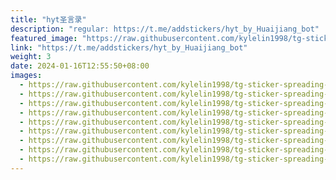 ```yaml
---
title: "hyt圣言录"
description: "regular: https://t.me/addstickers/hyt_by_Huaijiang_bot"
featured_image: "https://raw.githubusercontent.com/kylelin1998/tg-sticker-spreading-worldwide-images/main/img/03b717e9-fda5-429d-bd2d-055750231779.jpg"
link: "https://t.me/addstickers/hyt_by_Huaijiang_bot"
weight: 3
date: 2024-01-16T12:55:50+08:00
images:
  - https://raw.githubusercontent.com/kylelin1998/tg-sticker-spreading-worldwide-images/main/img/03b717e9-fda5-429d-bd2d-055750231779.jpg
  - https://raw.githubusercontent.com/kylelin1998/tg-sticker-spreading-worldwide-images/main/img/e7bbc3f2-70a6-4a4a-b4fa-718592b2ba3b.jpg
  - https://raw.githubusercontent.com/kylelin1998/tg-sticker-spreading-worldwide-images/main/img/7ff0341d-2d2e-4b80-a982-1dedee5bffc2.jpg
  - https://raw.githubusercontent.com/kylelin1998/tg-sticker-spreading-worldwide-images/main/img/53b632ab-00df-47c1-8728-c8ca360915e0.jpg
  - https://raw.githubusercontent.com/kylelin1998/tg-sticker-spreading-worldwide-images/main/img/62333aa9-ac4e-407d-9eec-c9986f4ade81.jpg
  - https://raw.githubusercontent.com/kylelin1998/tg-sticker-spreading-worldwide-images/main/img/f3cbdf54-4a5c-49eb-9ab3-af2c3214d3f4.jpg
  - https://raw.githubusercontent.com/kylelin1998/tg-sticker-spreading-worldwide-images/main/img/01d63229-795c-4157-86b4-b11935c74565.jpg
  - https://raw.githubusercontent.com/kylelin1998/tg-sticker-spreading-worldwide-images/main/img/8597b010-df4c-450a-9775-97192f192e3e.jpg
  - https://raw.githubusercontent.com/kylelin1998/tg-sticker-spreading-worldwide-images/main/img/c7f73770-b4a8-4fe8-bb73-5ef84358d96b.jpg
---
```

